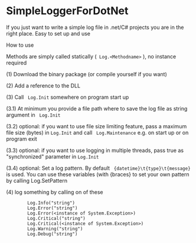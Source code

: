 # SimpleLoggerForDotNet
If you just want to write a simple log file in .net/C# projects you are in the right place. Easy to set up and use

How to use

Methods are simply called statically (``` Log.<Methodname>``` ), no instance required

(1) Download the binary package (or compile yourself if you want)

(2) Add a reference to the DLL

(3) Call ``` Log.Init```  somewhere on program start up

(3.1) At minimum you provide a file path where to save the log file as string argument in ``` Log.Init``` 

(3.2) optional: if you want to use file size limiting feature, pass a maximum file size (bytes) in ``` Log.Init ```  and call ``` Log.Maintenance```  e.g. on start up or on program exit

(3.3) optional: if you want to use logging in multiple threads, pass true as "synchronized" parameter in ``` Log.Init ``` 

(3.4) optional: Set a log pattern. By default ``` {datetime}\t{type}\t{message}```  is used. You can use these variables (with {braces} to set your own pattern by calling Log.SetPattern

(4)  log something by calling on of these

```     
        Log.Info("string")         
        Log.Error("string")         
        Log.Error(<instance of System.Exception>)         
        Log.Critical("string") 
        Log.Critical(<instance of System.Exception>) 
        Log.Warning("string") 
        Log.Debug("string") 
 ```       
